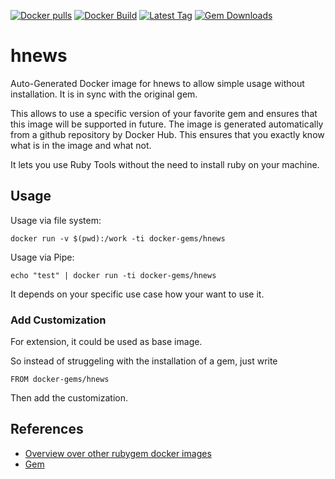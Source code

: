 [![Docker pulls](https://img.shields.io/docker/pulls/rubygem/hnews.svg)](https://hub.docker.com/r/rubygem/hnews/)
[![Docker Build](https://img.shields.io/docker/automated/rubygem/hnews.svg)](https://hub.docker.com/r/rubygem/hnews/)
[![Latest Tag](https://img.shields.io/github/tag/docker-rubygem/hnews.svg)](https://hub.docker.com/r/rubygem/hnews/)
[![Gem Downloads](https://img.shields.io/gem/dt/hnews.svg)](https://rubygems.org/gems/hnews/)
# hnews

Auto-Generated Docker image for hnews to allow simple usage without installation.
It is in sync with the original gem.

This allows to use a specific version of your favorite gem and ensures that this image will be supported in future.
The image is generated automatically from a github repository by Docker Hub.
This ensures that you exactly know what is in the image and what not.

It lets you use Ruby Tools without the need to install ruby on your machine.

## Usage

Usage via file system:

`docker run -v $(pwd):/work -ti docker-gems/hnews`

Usage via Pipe:

`echo "test" | docker run -ti docker-gems/hnews`

It depends on your specific use case how your want to use it.

### Add Customization

For extension, it could be used as base image.

So instead of struggeling with the installation of a gem, just write

`FROM docker-gems/hnews`

Then add the customization.

## References

 - [Overview over other rubygem docker images](https://github.com/thinkbot/docker-rubygem)
 - [Gem](https://rubygems.org/gems/hnews/)
